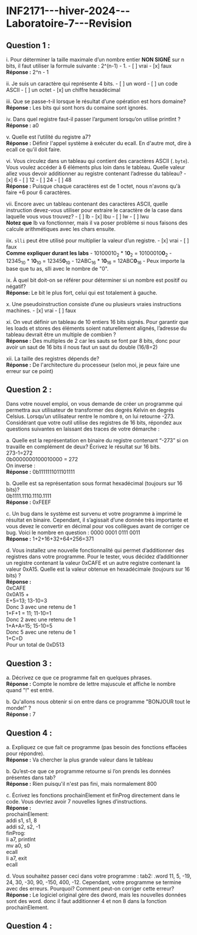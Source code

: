 # INF2171---hiver-2024---Laboratoire-7---Revision
## Question 1 :

 i. Pour déterminer la taille maximale d’un nombre entier **NON SIGNÉ** sur n bits, il faut utiliser la formule suivante : 2^(n-1) - 1.
	 - [ ] vrai
	 - [x] faux<br/>
		 **Réponse :** 2^n - 1

 ii. Je suis un caractère qui représente 4 bits.
	 - [ ] un word
	 - [ ] un code ASCII
	 - [ ] un octet
	 - [x] un chiffre hexadécimal

 iii. Que se passe-t-il lorsque le résultat d’une opération est hors domaine?<br/>
		 **Réponse :** Les bits qui sont hors du comaine sont ignorés.

 iv. Dans quel registre faut-il passer l’argument lorsqu’on utilise printInt ?<br/>
	 **Réponse :** a0

 v. Quelle est l’utilité du registre a7?<br/>
		 **Réponse :** Définir l'appel système à exécuter du ecall. En d'autre mot, dire à ecall ce qu'il doit faire.

 vi. Vous circulez dans un tableau qui contient des caractères ASCII (`.byte`). Vous voulez accéder à 6 éléments plus loin dans le tableau. Quelle valeur allez vous devoir additionner au registre contenant l’adresse du tableau?
	 - [x] 6
	 - [ ] 12
	 - [ ] 24
	 - [ ] 48<br/>
	**Réponse :**  Puisque chaque caractères est de 1 octet, nous n'avons qu'à faire +6 pour 6 caractères.
		 
 vii. Encore avec un tableau contenant des caractères ASCII, quelle instruction devez-vous utiliser pour extraire le caractère de la case dans laquelle vous vous trouvez?
	 - [ ] lb
	 - [x] lbu
	 - [ ] lw
	 - [ ] lwu<br/>
	 **Notez que** lb va fonctionner, mais il va poser problème si nous faisons des calcule arithmétiques avec les chars ensuite.
	 
 iix. `slli` peut être utilisé pour multiplier la valeur d’un registre.
	 - [x] vrai
	 - [ ] faux<br/>
		**Comme expliquer durant les labs**
			- 10100010<sub>2</sub> * 1**0**<sub>2</sub> = 10100010**0**<sub>2</sub>
			- 12345<sub>10</sub> * 1**0**<sub>10</sub> = 12345**0**<sub>10</sub>
			- 12ABC<sub>16</sub> * 1**0**<sub>16</sub> = 12ABC**0**<sub>16</sub>
			- Peux importe la base que tu as, slli avec le nombre de "0".

 ix. À quel bit doit-on se référer pour déterminer si un nombre est positif ou négatif?<br/>
 **Réponse:** Le bit le plus fort, celui qui est totalement à gauche.

 x. Une pseudoinstruction consiste d’une ou plusieurs vraies instructions machines.
	 - [x] vrai
	 - [ ] faux

 xi. On veut définir un tableau de 10 entiers 16 bits signés. Pour garantir que les loads et stores des éléments soient naturellement alignés, l’adresse du tableau devrait être un multiple de combien ?<br/>
	 **Réponse :** Des multiples de 2 car les sauts se font par 8 bits, donc pour avoir un saut de 16 bits il nous faut un saut du double (16/8=2)

 xii. La taille des registres dépends de?<br/>
	**Réponse :** De l'architecture du processeur (selon moi, je peux faire une erreur sur ce point)

## Question 2 :
Dans votre nouvel emploi, on vous demande de créer un programme qui permettra aux utilisateur de transformer des degrés Kelvin en degrés Celsius. Lorsqu’un utilisateur rentre le nombre `0`, on lui retourne -273. Considérant que votre outil utilise des registres de 16 bits, répondez aux questions suivantes en laissant des traces de votre démarche :

 a. Quelle est la représentation en binaire du registre contenant “-273” si on travaille en complément de deux? Écrivez le résultat sur 16 bits.
	<br/>273-1=272
	<br/>0b0000000100010000 = 272
	<br/>On inverse :
	<br/>**Réponse :** 0b1111111011101111

 b. Quelle est sa représentation sous format hexadécimal (toujours sur 16 bits)?
	<br/>0b1111.1110.1110.1111
	<br/>**Réponse :** 0xFEEF
	

 c. Un bug dans le système est survenu et votre programme à imprimé le résultat en binaire. Cependant, il s’agissait d’une donnée très importante et vous devez le convertir en décimal pour vos collègues avant de corriger ce bug. Voici le nombre en question : 0000 0001 0111 0011
	<br/>**Réponse :** 1+2+16+32+64+256=371
	

 d. Vous installez une nouvelle fonctionnalité qui permet d’additionner des registres dans votre programme. Pour le tester, vous décidez d’additionner un registre contenant la valeur 0xCAFE et un autre registre contenant la valeur 0xA15. Quelle est la valeur obtenue en hexadécimale (toujours sur 16 bits) ?
	<br/>**Réponse :**
	<br/>0xCAFE
	<br/>0x0A15 +
	<br/>E+5=13; 13-10=3
	<br/>Donc 3 avec une retenu de 1
	<br/>1+F+1 = 11; 11-10=1
	<br/>Donc 2 avec une retenu de 1
	<br/>1+A+A=15; 15-10=5
	<br/>Donc 5 avec une retenu de 1
	<br/>1+C=D
	<br/>Pour un total de 0xD513

## Question 3 :
a. Décrivez ce que ce programme fait en quelques phrases.
    <br/>**Réponse :** Compte le nombre de lettre majuscule et affiche le nombre quand "!" est entré.

b. Qu'allons nous obtenir si on entre dans ce programme "BONJOUR tout le monde!" ?
    <br/>**Réponse :** 7

## Question 4 :
a. Expliquez ce que fait ce programme (pas besoin des fonctions effacées pour répondre).
    <br/>**Réponse :** Va chercher la plus grande valeur dans le tableau

b. Qu’est-ce que ce programme retourne si l’on prends les données présentes dans tab?
    <br/>**Réponse :** Rien puisqu'il n'est pas fini, mais normalement 800

c. Écrivez les fonctions prochainElement et finProg directement dans le code. Vous devriez avoir 7 nouvelles lignes d’instructions.
<br/>   **Réponse :** 
<br/>   prochainElement:
<br/>       addi s1, s1, 8
<br/>       addi s2, s2, -1
<br/>   finProg: 
<br/>       li a7, printInt
<br/>       mv a0, s0
<br/>       ecall
<br/>       li a7, exit
<br/>       ecall

d. Vous souhaitez passer ceci dans votre programme : tab2: .word 11, 5, -19, 24, 30, -30, 90, -150, 400, -12. Cependant, votre programme se termine avec des erreurs. Pourquoi? Comment peut-on corriger cette erreur?
    <br/>**Réponse :** Le logiciel original gère des dword, mais les nouvelles données sont des word. donc il faut additionner 4 et non 8 dans la fonction prochainElement.

## Question 4 :